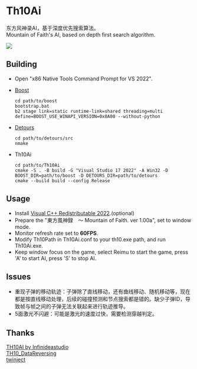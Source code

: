 # Th10Ai

东方风神录AI，基于深度优先搜索算法。<br />
Mountain of Faith's AI, based on depth first search algorithm.<br />

![](https://github.com/rebuildworld/Th10Ai/blob/master/1.png)

## Building

* Open "x86 Native Tools Command Prompt for VS 2022".<br />
* [Boost](https://www.boost.org)<br />
	```
	cd path/to/boost
	bootstrap.bat
	b2 stage link=static runtime-link=shared threading=multi define=BOOST_USE_WINAPI_VERSION=0x0A00 --without-python
	```

* [Detours](https://github.com/microsoft/detours)<br />
	```
	cd path/to/detours/src
	nmake
	```

* Th10Ai<br />
	```
	cd path/to/Th10Ai
	cmake -S . -B build -G "Visual Studio 17 2022" -A Win32 -D BOOST_DIR=path/to/boost -D DETOURS_DIR=path/to/detours
	cmake --build build --config Release
	```

## Usage

* Install [Visual C++ Redistributable 2022](https://learn.microsoft.com/en-us/cpp/windows/latest-supported-vc-redist?view=msvc-170).(optional)<br />
* Prepare the "東方風神録　～ Mountain of Faith. ver 1.00a", set to window mode.<br />
* Monitor refresh rate set to __60FPS__.<br />
* Modify Th10Path in Th10Ai.conf to your th10.exe path, and run Th10Ai.exe.<br />
* Keep window focus on the game, select Reimu to start the game, press 'A' to start AI, press 'S' to stop AI.<br />

## Issues

* 重现子弹的移动轨迹：子弹除了直线移动，还有曲线移动、随机移动等，现在都是按直线移动处理，后续的碰撞预测和节点搜索都是错的。缺少子弹ID，导致帧与帧之间的子弹无法关联起来进行轨迹推导。<br />
* 5面激光不闪避：可能是激光的速度过快，需要检测穿越判定。<br />

## Thanks

[TH10AI by Infinideastudio](https://github.com/Infinideastudio/TH10AI)<br />
[TH10_DataReversing](https://github.com/binvec/TH10_DataReversing)<br />
[twinject](https://github.com/Netdex/twinject)<br />
